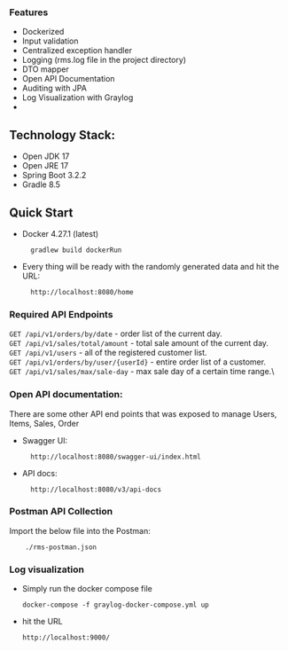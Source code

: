 ### Features

* Dockerized
* Input validation
* Centralized exception handler
* Logging (rms.log file in the project directory)
* DTO mapper
* Open API Documentation
* Auditing with JPA
* Log Visualization with Graylog
*

## Technology Stack:

* Open JDK 17
* Open JRE 17
* Spring Boot 3.2.2
* Gradle 8.5

## Quick Start
* Docker 4.27.1 (latest)

        gradlew build dockerRun
* Every thing will be ready with the randomly generated data and hit the URL:

        http://localhost:8080/home

### Required API Endpoints

`GET /api/v1/orders/by/date` - order list of the current day.\
`GET /api/v1/sales/total/amount` - total sale amount of the current day.\
`GET /api/v1/users` - all of the registered customer list.\
`GET /api/v1/orders/by/user/{userId}` - entire order list of a customer.\
`GET /api/v1/sales/max/sale-day` - max sale day of a certain time range.\


### Open API documentation:
There are some other API end points that was exposed to manage Users, Items, Sales, Order

* Swagger UI:

        http://localhost:8080/swagger-ui/index.html
* API docs:

        http://localhost:8080/v3/api-docs


### Postman API Collection
Import the below file into the Postman:

        ./rms-postman.json

### Log visualization

* Simply run the docker compose file

      docker-compose -f graylog-docker-compose.yml up
* hit the URL

      http://localhost:9000/